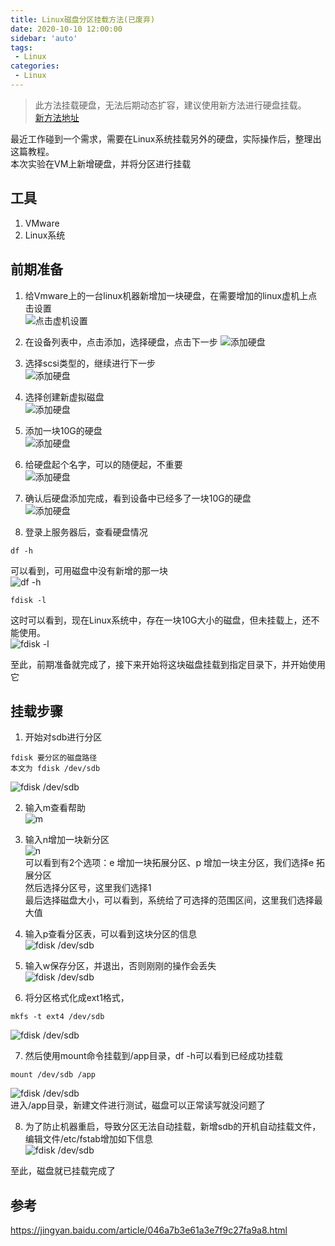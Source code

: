 ```yaml
---
title: Linux磁盘分区挂载方法(已废弃)
date: 2020-10-10 12:00:00
sidebar: 'auto'
tags:
 - Linux
categories:
 - Linux
---
```


> 此方法挂载硬盘，无法后期动态扩容，建议使用新方法进行硬盘挂载。  
[新方法地址](/blogs/linux/2021/08/linux-mount-new.md)

最近工作碰到一个需求，需要在Linux系统挂载另外的硬盘，实际操作后，整理出这篇教程。  
本次实验在VM上新增硬盘，并将分区进行挂载  
## 工具
1. VMware
2. Linux系统  

## 前期准备
1. 给Vmware上的一台linux机器新增加一块硬盘，在需要增加的linux虚机上点击设置  
![点击虚机设置](/img/blogs/2020/10/linux-mount1.png)  

2. 在设备列表中，点击添加，选择硬盘，点击下一步
![添加硬盘](/img/blogs/2020/10/linux-mount2.png)  

3. 选择scsi类型的，继续进行下一步  
![添加硬盘](/img/blogs/2020/10/linux-mount3.png)  

4. 选择创建新虚拟磁盘  
![添加硬盘](/img/blogs/2020/10/linux-mount4.png) 

5. 添加一块10G的硬盘  
![添加硬盘](/img/blogs/2020/10/linux-mount5.png)  

6. 给硬盘起个名字，可以的随便起，不重要  
![添加硬盘](/img/blogs/2020/10/linux-mount6.png)  

7. 确认后硬盘添加完成，看到设备中已经多了一块10G的硬盘  
![添加硬盘](/img/blogs/2020/10/linux-mount7.png)  

8. 登录上服务器后，查看硬盘情况
``` shell
df -h
```
可以看到，可用磁盘中没有新增的那一块  
![df -h](/img/blogs/2020/10/linux-mount8.png)  

``` shell
fdisk -l
```
这时可以看到，现在Linux系统中，存在一块10G大小的磁盘，但未挂载上，还不能使用。  
![fdisk -l](/img/blogs/2020/10/linux-mount9.png)  

至此，前期准备就完成了，接下来开始将这块磁盘挂载到指定目录下，并开始使用它

## 挂载步骤
1. 开始对sdb进行分区
``` shell
fdisk 要分区的磁盘路径
本文为 fdisk /dev/sdb
```
![fdisk /dev/sdb](/img/blogs/2020/10/linux-mount10.png)  

2. 输入m查看帮助  
![m](/img/blogs/2020/10/linux-mount11.png)  

3. 输入n增加一块新分区  
![n](/img/blogs/2020/10/linux-mount12.png)  
可以看到有2个选项：e 增加一块拓展分区、p 增加一块主分区，我们选择e 拓展分区  
然后选择分区号，这里我们选择1  
最后选择磁盘大小，可以看到，系统给了可选择的范围区间，这里我们选择最大值

1. 输入p查看分区表，可以看到这块分区的信息  
![fdisk /dev/sdb](/img/blogs/2020/10/linux-mount13.png)  

5. 输入w保存分区，并退出，否则刚刚的操作会丢失  
![fdisk /dev/sdb](/img/blogs/2020/10/linux-mount14.png)  
 
6. 将分区格式化成ext1格式，
``` shell
mkfs -t ext4 /dev/sdb
```
![fdisk /dev/sdb](/img/blogs/2020/10/linux-mount15.png)  

7. 然后使用mount命令挂载到/app目录，df -h可以看到已经成功挂载  
``` shell
mount /dev/sdb /app
```
![fdisk /dev/sdb](/img/blogs/2020/10/linux-mount16.png)  
进入/app目录，新建文件进行测试，磁盘可以正常读写就没问题了

8. 为了防止机器重启，导致分区无法自动挂载，新增sdb的开机自动挂载文件，编辑文件/etc/fstab增加如下信息  
![fdisk /dev/sdb](/img/blogs/2020/10/linux-mount17.png)  

至此，磁盘就已挂载完成了

## 参考
<https://jingyan.baidu.com/article/046a7b3e61a3e7f9c27fa9a8.html>